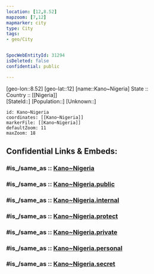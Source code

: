 ```yaml
---
location: [12,8.52] 
mapzoom: [7,12] 
mapmarker: city 
type: City
tags:
- geo/City


SpocWebEntityId: 31294
isDeleted: false
confidential: public

---
```

[geo-lon::8.52] 
[geo-lat::12] 
[name::Kano~Nigeria] 
State ::  
Country :: [[Nigeria]]  
[StateId::] 
[Population::] 
[Unknown::] 


```leaflet
id: Kano~Nigeria
coordinates: [[Kano~Nigeria]] 
markerFile: [[Kano~Nigeria]] 
defaultZoom: 11 
maxZoom: 18
```


## Confidential Links & Embeds: 

### #is_/same_as :: [Kano~Nigeria](/_Standards/Earth/Continent/Africa/Africa~Central/Nigeria/Zones~Nigeria/Nigeria~North-West/Kano/City/Kano~Nigeria.md) 

### #is_/same_as :: [Kano~Nigeria.public](/_public/Earth/Continent/Africa/Africa~Central/Nigeria/Zones~Nigeria/Nigeria~North-West/Kano/City/Kano~Nigeria.public.md) 

### #is_/same_as :: [Kano~Nigeria.internal](/_internal/Earth/Continent/Africa/Africa~Central/Nigeria/Zones~Nigeria/Nigeria~North-West/Kano/City/Kano~Nigeria.internal.md) 

### #is_/same_as :: [Kano~Nigeria.protect](/_protect/Earth/Continent/Africa/Africa~Central/Nigeria/Zones~Nigeria/Nigeria~North-West/Kano/City/Kano~Nigeria.protect.md) 

### #is_/same_as :: [Kano~Nigeria.private](/_private/Earth/Continent/Africa/Africa~Central/Nigeria/Zones~Nigeria/Nigeria~North-West/Kano/City/Kano~Nigeria.private.md) 

### #is_/same_as :: [Kano~Nigeria.personal](/_personal/Earth/Continent/Africa/Africa~Central/Nigeria/Zones~Nigeria/Nigeria~North-West/Kano/City/Kano~Nigeria.personal.md) 

### #is_/same_as :: [Kano~Nigeria.secret](/_secret/Earth/Continent/Africa/Africa~Central/Nigeria/Zones~Nigeria/Nigeria~North-West/Kano/City/Kano~Nigeria.secret.md)

